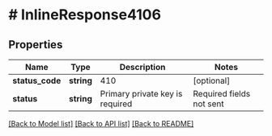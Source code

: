 # # InlineResponse4106

## Properties

Name | Type | Description | Notes
------------ | ------------- | ------------- | -------------
**status_code** | **string** | 410 | [optional]
**status** | **string** | Primary private key is required | Required fields not sent | Private key is required | Can not delete primary key. Make another key as primary first | [optional]

[[Back to Model list]](../../README.md#models) [[Back to API list]](../../README.md#endpoints) [[Back to README]](../../README.md)
